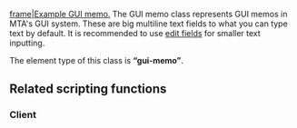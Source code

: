 [frame|Example GUI memo.](/docs/image:gui-memo.png.md "wikilink") The GUI memo class represents GUI memos in MTA's GUI system. These are big multiline text fields to what you can type text by default. It is recommended to use [edit fields](/docs/element/gui/edit_field.md "wikilink") for smaller text inputting.

The element type of this class is **“gui-memo”**.

Related scripting functions
---------------------------

### Client
